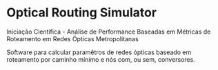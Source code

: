 # Optical Routing Simulator
Iniciação Científica - Análise de Performance Baseadas em Métricas de Roteamento em Redes Ópticas Metropolitanas

Software para calcular paramêtros de redes ópticas baseado em roteamento por caminho mínimo e nós com, ou sem, conversores.
